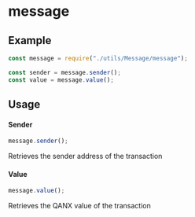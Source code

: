 # message

## Example

```js
const message = require("./utils/Message/message");

const sender = message.sender();
const value = message.value();
```

## Usage

#### Sender

```js
message.sender();
```

Retrieves the sender address of the transaction

#### Value

```js
message.value();
```

Retrieves the QANX value of the transaction
